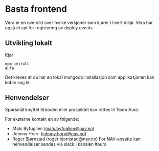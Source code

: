 # Basta frontend

Vera er en oversikt over hvilke versjoner som kjører i hvert miljø. Vera har også et api for registering av deploy events.


## Utvikling lokalt

Kjør

```console
npm install
gulp
```

Det kreves at du har en lokal mongodb installasjon som applikasjonen kan koble seg til. 

## Henvendelser

Spørsmål knyttet til koden eller prosjektet kan rettes til Team Aura.

For eksterne kontakt en av følgende:

- Mats Byfuglien (mats.byfuglien@nav.no)
- Johnny Horvi (johnny.horvi@nav.no)
- Roger Bjørnstad (roger.bjornstad@nav.no)
For NAV-ansatte kan henvendelser sendes via slack i kanalen #aura
